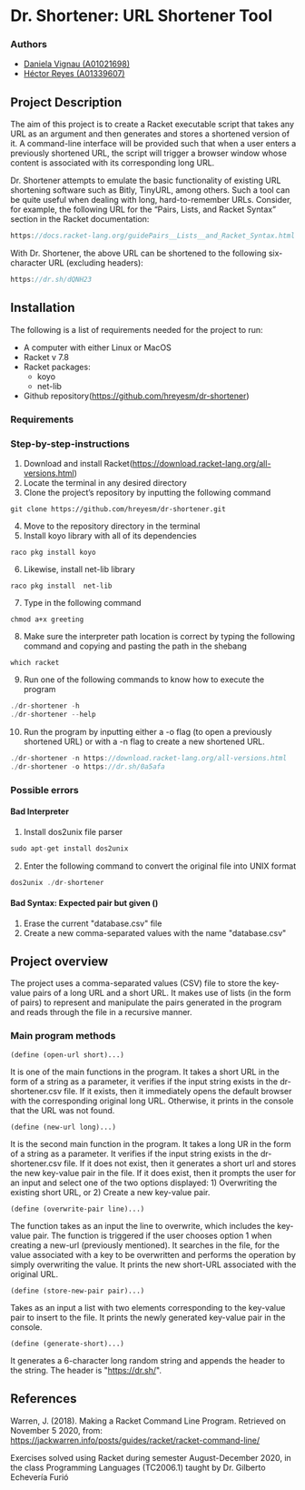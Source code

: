 # Dr. Shortener: URL Shortener Tool

### Authors
* [Daniela Vignau (A01021698)](https://github.com/dvigleo)
* [Héctor Reyes (A01339607)](https://github.com/hreyesm)

## Project Description
The aim of this project is to create a Racket executable script that takes any URL as an argument and then generates and stores a shortened version of it. A command-line interface will be provided such that when a user enters a previously shortened URL, the script will trigger a browser window whose content is associated with its corresponding long URL.

Dr. Shortener attempts to emulate the basic functionality of existing URL shortening software such as Bitly, TinyURL, among others. Such a tool can be quite useful when dealing with long, hard-to-remember URLs. Consider, for example, the following URL for the “Pairs, Lists, and Racket Syntax” section in the Racket documentation:

```c
https://docs.racket-lang.org/guidePairs__Lists__and_Racket_Syntax.html
```` 
 
With Dr. Shortener, the above URL can be shortened to the following six-character URL (excluding headers):

```c
https://dr.sh/dQNH23
```

## Installation
The following is a list of requirements needed for the project to run:
* A computer with either Linux or MacOS
* Racket v 7.8
* Racket packages:
    * koyo
    * net-lib
* Github repository(https://github.com/hreyesm/dr-shortener)

### Requirements
### Step-by-step-instructions
1. Download and install Racket(https://download.racket-lang.org/all-versions.html)
2. Locate the terminal in any desired directory
3. Clone the project’s repository by inputting the following command
```
git clone https://github.com/hreyesm/dr-shortener.git
```
4. Move to the repository directory in the terminal
5. Install koyo library with all of its dependencies
```
raco pkg install koyo
```
6. Likewise, install net-lib library
```
raco pkg install  net-lib
```
7. Type in the following command
```
chmod a+x greeting
```
8. Make sure the interpreter path location is correct by typing the following command and copying and pasting the path in the shebang
```
which racket
```
9. Run one of the following commands to know how to execute the program
```c
./dr-shortener -h
./dr-shortener --help
```
10. Run the program by inputting either a -o flag (to open a previously shortened URL) or with a -n flag to create a new shortened URL.
```c
./dr-shortener -n https://download.racket-lang.org/all-versions.html
./dr-shortener -o https://dr.sh/0a5afa
```

### Possible errors
#### Bad Interpreter
1. Install dos2unix file parser
```c
sudo apt-get install dos2unix
```
2. Enter the following command to convert the original file into UNIX format
```c
dos2unix ./dr-shortener
```

#### Bad Syntax: Expected pair but given ()
1. Erase the current "database.csv" file
2. Create a new comma-separated values with the name "database.csv"


## Project overview
The project uses a comma-separated values (CSV) file to store the key-value pairs of a long URL and a short URL. It makes use of lists (in the form of pairs) to represent and manipulate the pairs generated in the program and reads through the file in a recursive manner.
### Main program methods
```
(define (open-url short)...)
```
It is one of the main functions in the program. It takes a short URL in the form of a string as a parameter, it verifies if the input string exists in the dr-shortener.csv file. If it exists, then it immediately opens the default browser with the corresponding original long URL. Otherwise, it prints in the console that the URL was not found.

```
(define (new-url long)...)
```
It is the second main function in the program. It takes a long UR in the form of a string as a parameter. It verifies if the input string exists in the dr-shortener.csv file. If it does not exist, then it generates a short url and stores the new key-value pair in the file. If it does exist, then it prompts the user for an input and select one of the two options displayed: 1) Overwriting the existing short URL, or 2) Create a new key-value pair.

```
(define (overwrite-pair line)...)
```
The function takes as an input the line to overwrite, which includes the key-value pair. The function is triggered if the user chooses option 1 when creating a new-url (previously mentioned). It searches in the file, for the value associated with a key to be overwritten and performs the operation by simply overwriting the value. It prints the new short-URL associated with the original URL. 

```
(define (store-new-pair pair)...)
```
Takes as an input a list with two elements corresponding to the key-value pair to insert to the file. It prints the newly generated key-value pair in the console.

```
(define (generate-short)...)
```
It generates a 6-character long random string and appends the header to the string. The header is "https://dr.sh/".

## References
Warren, J. (2018). Making a Racket Command Line Program. Retrieved on November 5 2020, from: https://jackwarren.info/posts/guides/racket/racket-command-line/

Exercises solved using Racket during semester August-December 2020, in the class Programming Languages (TC2006.1) taught by Dr. Gilberto Echevería Furió

